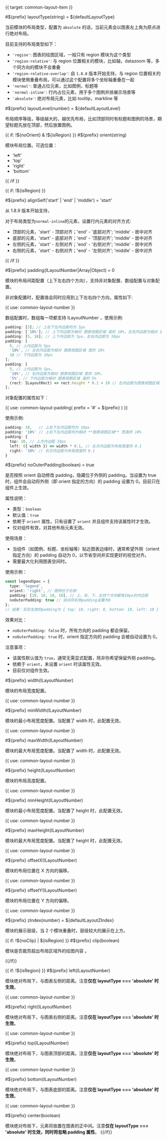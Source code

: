 {{ target: common-layout-item }}

<!-- ILayoutItemSpec -->

#${prefix} layoutType(string) = ${defaultLayoutType}

当前模块的布局类型，配置为 `absolute` 的话，当前元素会以图表左上角为原点进行绝对布局。

目前支持的布局类型如下：

- `'region'`: 图表的绘图区域，一般只有 region 模块为这个类型
- `'region-relative'`: 与 region 位置相关的模块，比如轴，datazoom 等，多个同方向的模块不会重叠
- `'region-relative-overlap'`: 自 `1.8.8` 版本开始支持，与 region 位置相关的模块使用重叠布局，可以通过这个配置将多个坐标轴重叠在一起
- `'normal'`: 普通占位元素，比如图例，标题等
- `'normal-inline'`: 行内占位元素，用于多个图例并排展示场景等
- `'absolute'`: 绝对布局元素，比如 tooltip，markline 等

#${prefix} layoutLevel(number) = ${defaultLayoutLevel}

布局顺序等级，等级越大的，越优先布局，比如顶部同时有标题和图例的场景，期望标题先放在顶部，然后放置图例。

{{ if: !${noOrient} & !${isRegion} }}
#${prefix} orient(string)

模块布局位置。可选位置：

- 'left'
- 'top'
- 'right'
- 'bottom'

{{ /if }}

{{ if: !${isRegion} }}

#${prefix} alignSelf('start' | 'end' | 'middle') = 'start'

从 1.8.9 版本开始支持，

对于布局类型为`normal-inline`的元素，设置行内元素的对齐方式:

- 顶部的元素，'start' - 顶部对齐；'end' - '底部对齐'; 'middle' - 居中对齐
- 底部的元素，'start' - 底部对齐；'end' - '顶部对齐'; 'middle' - 居中对齐
- 左侧的元素，'start' - 左侧对齐；'end' - '右侧对齐'; 'middle' - 居中对齐
- 右侧的元素，'start' - 右侧对齐；'end' - '左侧对齐'; 'middle' - 居中对齐

{{ /if }}

#${prefix} padding(ILayoutNumber|Array|Object) = 0

模块的布局间距配置（上下左右四个方向），支持非对象配置、数组配置与对象配置。

非对象配置时，配置值会同时应用到上下左右四个方向，属性如下:

{{ use: common-layout-number }}

数组配置时，数组每一项都支持 ILayoutNumber ，使用示例:

```ts
padding: [5]; // 上右下左内边距均为 5px
padding: ['10%']; // 上下内边距为相对 图表视图区域 高的 10%，左右内边距为相对 图表视图区域 宽的 10%
padding: [5, 10]; // 上下内边距为 5px，左右内边距为 10px
padding: [
  5, // 上内边距为 5px
  '10%', // 左右内边距为相对 图表视图区域 宽的 10%
  10 // 下内边距为 10px
];
padding: [
  5, // 上内边距为 5px，
  '10%', // 右内边距为相对 图表视图区域 宽的 10%，
  '5%', // 下内边距为相对 图表视图区域 高的 5%
  (rect: ILayoutRect) => rect.height * 0.1 + 10 // 左内边距为图表视图区域 高的 0.1 + 10
];
```

对象配置的属性如下：

{{ use: common-layout-padding(
  prefix = '#' + ${prefix}
) }}

使用示例:

```ts
padding: 10,   // 上右下左内边距均为 10px
padding: '10%' // 上右下左内边距均为相对 **图表视图区域** 宽高的 10%
padding: {
  top: 10, // 上方内边距 10px
  left: ({ width }) => width * 0.1, // 左方内边距为布局宽度的 0.1
  right: '10%' // 右方内边距为布局宽度的 0.1
}
```

#${prefix} noOuterPadding(boolean) = true

是否按照 orient 自动修改 padding，隐藏位于外侧的 padding。当设置为 true 时，组件会自动将外侧（即 orient 指定的方向）的 padding 设置为 0。目前只在组件上生效。

属性说明：

- 类型：`boolean`
- 默认值：`true`
- 依赖于 `orient` 属性，只有设置了 `orient` 并且组件支持该属性时才生效。
- 仅对组件有效，对其他布局元素无效。

使用场景：

- 当组件（如图例、标题、坐标轴等）贴近图表边缘时，通常希望外侧（orient 指定方向）的 padding 自动为 0，以节省空间并实现更好的视觉对齐。
- 需要最大化利用图表空间时。

使用示例：

```ts
const legendSpec = {
  type: 'legend',
  orient: 'right', // 图例位于右侧
  padding: [10, 10, 10, 10], // 上、右、下、左四个方向都有10px的内边距
  noOuterPadding: true // 自动将右侧padding设置为0
};
// 结果：实际生效的padding为 { top: 10, right: 0, bottom: 10, left: 10 }
```

效果对比：

- `noOuterPadding: false` 时，所有方向的 padding 都会保留。
- `noOuterPadding: true` 时，orient 指定方向的 padding 会被自动设置为 0。

注意事项：

- 该属性默认值为 `true`，通常无需显式配置，除非你希望保留外侧 padding。
- 依赖于 `orient`，未设置 `orient` 时该属性无效。
- 目前仅对组件生效。

#${prefix} width(ILayoutNumber)

模块的布局宽度配置。

{{ use: common-layout-number }}

#${prefix} minWidth(ILayoutNumber)

模块的最小布局宽度配置。当配置了 width 时，此配置无效。

{{ use: common-layout-number }}

#${prefix} maxWidth(ILayoutNumber)

模块的最大布局宽度配置。当配置了 width 时，此配置无效。

{{ use: common-layout-number }}

#${prefix} height(ILayoutNumber)

模块的布局高度配置。

{{ use: common-layout-number }}

#${prefix} minHeight(ILayoutNumber)

模块的最小布局宽度配置。当配置了 height 时，此配置无效。

{{ use: common-layout-number }}

#${prefix} maxHeight(ILayoutNumber)

模块的最大布局宽度配置。当配置了 height 时，此配置无效。

{{ use: common-layout-number }}

#${prefix} offsetX(ILayoutNumber)

模块的布局位置在 X 方向的偏移。

{{ use: common-layout-number }}

#${prefix} offsetY(ILayoutNumber)

模块的布局位置在 Y 方向的偏移。

{{ use: common-layout-number }}

#${prefix} zIndex(number) = ${defaultLayoutZIndex}

模块的展示层级，当 2 个模块重叠时，层级较大的展示在上方。

{{ if: !${noClip} | ${isRegion} }}
#${prefix} clip(boolean)

模块是否裁剪超出布局区域外的绘图内容 。

{{/if}}

{{ if: !${isRegion} }}
#${prefix} left(ILayoutNumber)

模块绝对布局下，与图表左侧的距离。注意**仅在 layoutType === 'absolute' 时生效**。

{{ use: common-layout-number }}

#${prefix} right(ILayoutNumber)

模块绝对布局下，与图表右侧的距离。注意**仅在 layoutType === 'absolute' 时生效**。

{{ use: common-layout-number }}

#${prefix} top(ILayoutNumber)

模块绝对布局下，与图表顶部的距离。注意**仅在 layoutType === 'absolute' 时生效**。

{{ use: common-layout-number }}

#${prefix} bottom(ILayoutNumber)

模块绝对布局下，与图表底部的距离。注意**仅在 layoutType === 'absolute' 时生效**。

{{ use: common-layout-number }}

#${prefix} center(boolean)

模块绝对布局下，元素将放置在图表的正中间。注意**仅在 layoutType === 'absolute' 时生效，同时将忽略 padding 属性**。
{{/if}}

